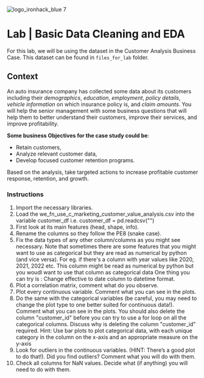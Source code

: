 ![logo_ironhack_blue 7](https://user-images.githubusercontent.com/23629340/40541063-a07a0a8a-601a-11e8-91b5-2f13e4e6b441.png)

# Lab | Basic Data Cleaning and EDA

For this lab, we will be using the dataset in the Customer Analysis Business Case. This dataset can be found in `files_for_lab` folder.

## Context

An auto insurance company has collected some data about its customers including their _demographics_, _education_, _employment_, _policy details_, _vehicle information_ on which insurance policy is, and _claim amounts_. You will help the senior management with some business questions that will help them to better understand their customers, improve their services, and improve profitability.

**Some business Objectives for the case study could be**:

- Retain customers,
- Analyze relevant customer data,
- Develop focused customer retention programs.

Based on the analysis, take targeted actions to increase profitable customer response, retention, and growth.

### Instructions

1. Import the necessary libraries.
2. Load the we_fn_use_c_marketing_customer_value_analysis.csv into the variable customer_df
i.e. customer_df = pd.readcsv("")
3. First look at its main features (head, shape, info).
4. Rename the columns so they follow the PE8 (snake case).
5. Fix the data types of any other column/columns as you might see necessary. Note that sometimes there are some features that you might want to use as categorical but they are read as numerical by python (and vice versa). For eg. if there's a column with year values like 2020, 2021, 2022 etc. This column might be read as numerical by python but you woudl want to use that column as categorical data
One thing you can try is : Change effective to date column to datetime format.
6. Plot a correlation matrix, comment what do you observe.
7. Plot every continuous variable. Comment what you can see in the plots.
8. Do the same with the categorical variables (be careful, you may need to change
the plot type to one better suited for continuous data!). Comment what you can see in the plots.
You should also delete the column "customer_id" before you can try to use a for loop on all the categorical columns. Discuss why is deleting the column "customer_id" required. 
Hint: Use bar plots to plot categorical data, with each unique category in the column on the x-axis and an appropriate measure on the y-axis
9. Look for outliers in the continuous variables. (HINT: There’s a
good plot to do that!). Did you find outliers? Comment what you will do with them.
10. Check all columns for NaN values. Decide what (if anything) you will need to do with them.
